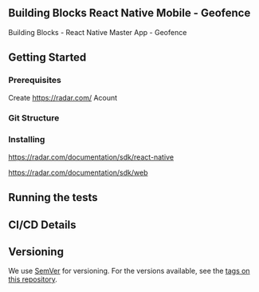 ## Building Blocks React Native Mobile -  Geofence

Building Blocks - React Native Master App - Geofence

## Getting Started

### Prerequisites

Create https://radar.com/ Acount

### Git Structure

### Installing

https://radar.com/documentation/sdk/react-native

https://radar.com/documentation/sdk/web

## Running the tests

## CI/CD Details

## Versioning

We use [SemVer](http://semver.org/) for versioning. For the versions available, see the [tags on this repository](https://github.com/your/project/tags).
